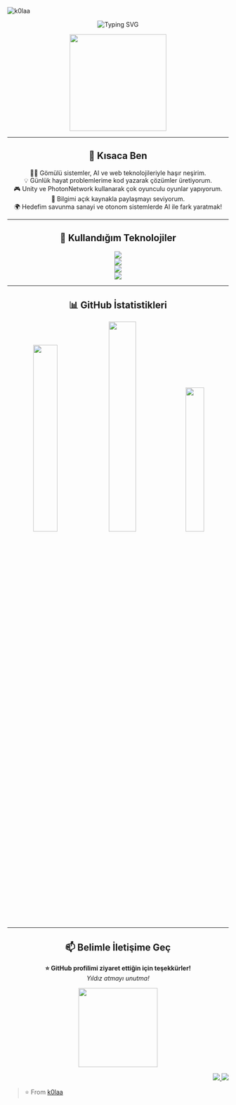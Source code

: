 <!-- Ziyaretçi Sayacı -->
<p align="left">
  <img src="https://komarev.com/ghpvc/?username=k0laa&label=Profile+Views&color=blueviolet&style=for-the-badge" alt="k0laa" />
</p>

<p align="center">
<img src="https://readme-typing-svg.demolab.com?font=Fira+Code&pause=1000&color=47F555&width=435&lines=%F0%9F%91%8B+Merhaba%2C+ben+Bu%C4%9Fra+Yal%C3%A7%C4%B1n+!;%F0%9F%A7%A0+Gen%C3%A7+Yapay+Zeka+Merakl%C4%B1s%C4%B1+%F0%9F%A4%96" alt="Typing SVG" />
</p>

<p align="center">
  <img src="https://media.giphy.com/media/qgQUggAC3Pfv687qPC/giphy.gif" width="220"/>
</p>

---

<!-- Profil -->
<h2 align="center">🌟 Kısaca Ben</h2>
<p align="center">
  👨‍💻 Gömülü sistemler, AI ve web teknolojileriyle haşır neşirim.<br>
  💡 Günlük hayat problemlerime kod yazarak çözümler üretiyorum.<br>
  🎮 Unity ve PhotonNetwork kullanarak çok oyunculu oyunlar yapıyorum.<br>
  🧠 Bilgimi açık kaynakla paylaşmayı seviyorum.<br>
  🌍 Hedefim savunma sanayi ve otonom sistemlerde AI ile fark yaratmak!
</p>

---

<h2 align="center">🧰 Kullandığım Teknolojiler </h2>
<p align="center">
  <img src="https://skillicons.dev/icons?i=py,cs,java" /> <br>
  <img src="https://skillicons.dev/icons?i=qt,arduino,unity,github" /><br>
  <img src="https://skillicons.dev/icons?i=sqlite,flask,selenium,opencv,sklearn,tensorflow" /><br>
  <img src="https://skillicons.dev/icons?i=git,md,pycharm,ubuntu,ros" />
</p>

---

<!-- GitHub İstatistik Kartları -->
<h2 align="center">📊 GitHub İstatistikleri</h2>
<p align="center">
  <img src="https://github-readme-stats.vercel.app/api?username=k0laa&show_icons=true&theme=tokyonight&hide_title=false&count_private=true&include_all_commits=true" width="33%" />
  <img src="https://github-readme-streak-stats.herokuapp.com?user=k0laa&theme=tokyonight&date_format=M%20j%5B%2C%20Y%5D" width="35%" />
  <img src="https://github-readme-stats.vercel.app/api/top-langs/?username=k0laa&layout=compact&theme=tokyonight" width="29%" />
</p>

---

<h2 align="center">📫 Belimle İletişime Geç</h2>

<p align="center">
  <b>⭐️ GitHub profilimi ziyaret ettiğin için teşekkürler!</b><br>
  <i>Yıldız atmayı unutma!</i>
</p>
<!-- Eğlenceli GIF -->
<p align="center">
  <img src="https://media.giphy.com/media/ZVik7pBtu9dNS/giphy.gif" width="180">
</p>
<!-- Bağlantılar -->
<p align="right">
  <a href="https://linkedin.com/in/bugrayalcin8" target="_blank">
    <img src="https://img.shields.io/badge/LinkedIn-blue?logo=linkedin&style=for-the-badge" />
  </a>
  <a href="mailto:bugrayalcn1@gmail.com" target="_blank">
    <img src="https://img.shields.io/badge/E--Mail-D14836?style=for-the-badge&logo=gmail&logoColor=white"/>
  </a>
</p>


> ⭐️ From [k0laa](https://github.com/k0laa)


